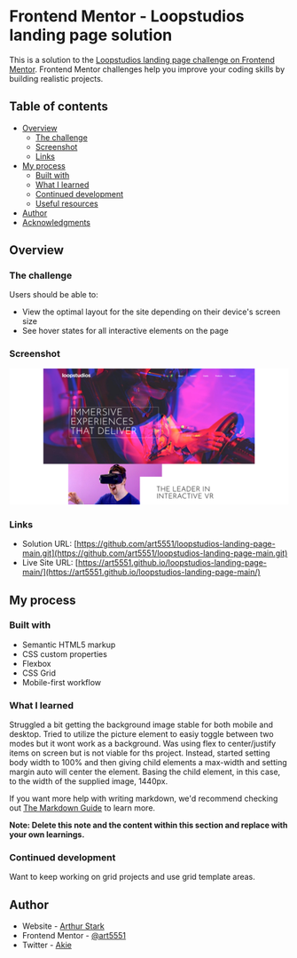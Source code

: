 # Frontend Mentor - Loopstudios landing page solution

This is a solution to the [Loopstudios landing page challenge on Frontend Mentor](https://www.frontendmentor.io/challenges/loopstudios-landing-page-N88J5Onjw). Frontend Mentor challenges help you improve your coding skills by building realistic projects. 

## Table of contents

- [Overview](#overview)
  - [The challenge](#the-challenge)
  - [Screenshot](#screenshot)
  - [Links](#links)
- [My process](#my-process)
  - [Built with](#built-with)
  - [What I learned](#what-i-learned)
  - [Continued development](#continued-development)
  - [Useful resources](#useful-resources)
- [Author](#author)
- [Acknowledgments](#acknowledgments)


## Overview

### The challenge

Users should be able to:

- View the optimal layout for the site depending on their device's screen size
- See hover states for all interactive elements on the page

### Screenshot

![](./screenshot.jpg)

### Links

- Solution URL: [https://github.com/art5551/loopstudios-landing-page-main.git](https://github.com/art5551/loopstudios-landing-page-main.git)
- Live Site URL: [https://art5551.github.io/loopstudios-landing-page-main/](https://art5551.github.io/loopstudios-landing-page-main/)

## My process

### Built with

- Semantic HTML5 markup
- CSS custom properties
- Flexbox
- CSS Grid
- Mobile-first workflow


### What I learned

Struggled a bit getting the background image stable for both mobile and desktop. Tried to utilize the picture element to easiy toggle between two modes but it wont work as a background.
Was using flex to center/justify items on screen but is not viable for ths project. Instead, started setting body width to 100% and then giving child elements a max-width and setting margin auto will center the element. Basing the child element, in this case, to the width of the supplied image, 1440px.


If you want more help with writing markdown, we'd recommend checking out [The Markdown Guide](https://www.markdownguide.org/) to learn more.

**Note: Delete this note and the content within this section and replace with your own learnings.**

### Continued development

Want to keep working on grid projects and use grid template areas.



## Author

- Website - [Arthur Stark](https://www.your-site.com)
- Frontend Mentor - [@art5551](https://www.frontendmentor.io/profile/@art5551)
- Twitter - [Akie](https://www.twitter.com/@Akie42528491)


